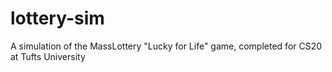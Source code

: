# lottery-sim
A simulation of the MassLottery "Lucky for Life" game, completed for CS20 at Tufts University
